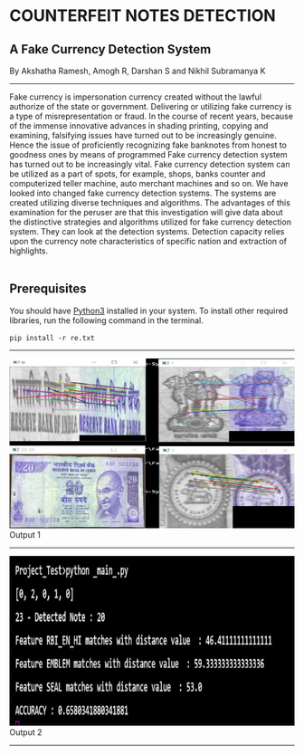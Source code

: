 # COUNTERFEIT NOTES DETECTION

## A Fake Currency Detection System

By Akshatha Ramesh, Amogh R, Darshan S and Nikhil Subramanya K
<hr>
Fake currency is impersonation currency created without the lawful authorize of the state or government. Delivering or utilizing fake currency is a type of misrepresentation or fraud. In the course of recent years, because of the immense innovative advances in shading printing, copying and examining, falsifying issues have turned out to be increasingly genuine. Hence the issue of proficiently recognizing fake banknotes from honest to goodness ones by means of programmed Fake currency detection system has turned out to be increasingly vital. Fake currency detection system can be utilized as a part of spots, for example, shops, banks counter and computerized teller machine, auto merchant machines and so on. We have looked into changed fake currency detection systems. The systems are created utilizing diverse techniques and algorithms. The advantages of this examination for the peruser are that this investigation will give data about the distinctive strategies and algorithms utilized for fake currency detection system. They can look at the detection systems. Detection capacity relies upon the currency note characteristics of specific nation and extraction of highlights. </br></br>

## Prerequisites
You should have [Python3](https://www.python.org/downloads/) installed in your system. To install other required libraries, run the following command in the terminal.
```
pip install -r re.txt
```

<hr>
<div>
  <span>
    <img src="https://github.com/amogh2004/2020_CSE_16/blob/main/output1.png" alt="Output1" height="300" width="600">
    Output 1
  </span>
  <hr>
  <span>
    <img src="https://github.com/amogh2004/2020_CSE_16/blob/main/output2.png" alt="Output2" height="300" width="600">
    Output 2
  </span>
</div>
<hr>

